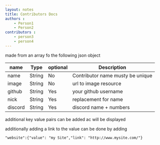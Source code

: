 ```yaml
---
layout: notes
title: Contributors Docs
authors :
    - Person1
    - Person2
contributors :
    - person3
    - person4
---
```


made from an array fo the following json object


| name | Type | optional | Description |
|--|--|--|--|
| name | String | No | Contributor name musty be unique |
| image| String | No | url to image resource |
| github | String | Yes | your github username |
| nick | String | Yes | replacement for name |
| discord | String | Yes | discord name + numbers |

additional key value pairs can be added ac will be displayed

additionally adding a link to the value can be done by adding
```
"website":{"value": "my Site","link": "http://www.mysite.com/"}
```